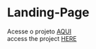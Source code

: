 # Landing-Page
Acesse o projeto <a href="https://0erik1.github.io/Landing-Page/">AQUI</a><br>
access the project <a href="https://0erik1.github.io/Landing-Page/">HERE</a>
